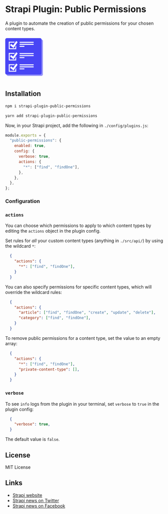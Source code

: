 # Strapi Plugin: Public Permissions

A plugin to automate the creation of public permissions for your chosen content types.

<img style="margin-block-start:8px;margin-block-end:12px;" width="120px" src="public/logo.png" alt="" />

## Installation

```bash
npm i strapi-plugin-public-permissions
```

```bash
yarn add strapi-plugin-public-permissions
```

Now, in your Strapi project, add the following in `./config/plugins.js`:

```js
module.exports = {
  "public-permissions": {
    enabled: true,
    config: {
      verbose: true,
      actions: {
        "*": ["find", "findOne"],
      },
    },
  },
};
```

### Configuration

### `actions`

You can choose which permissions to apply to which content types by editing the `actions` object in the plugin config.

Set rules for _all_ your custom content types (anything in `./src/api/`) by using the wildcard `*`:

```json
  {
    "actions": {
      "*": ["find", "findOne"],
    }
  }
```

You can also specify permissions for specific content types, which will override the wildcard rules:

```json
  {
    "actions": {
      "article": ["find", "findOne", "create", "update", "delete"],
      "category": ["find", "findOne"],
    }
  }
```

To remove public permissions for a content type, set the value to an empty array:

```json
  {
    "actions": {
      "*": ["find", "findOne"],
      "private-content-type": [],
    }
  }
```

### `verbose`

To see `info` logs from the plugin in your terminal, set `verbose` to `true` in the plugin config:

```json
  {
    "verbose": true,
  }
```

The default value is `false`.

## License

MIT License

## Links

- [Strapi website](https://strapi.io/)
- [Strapi news on Twitter](https://twitter.com/strapijs)
- [Strapi news on Facebook](https://www.facebook.com/Strapi-616063331867161/)
